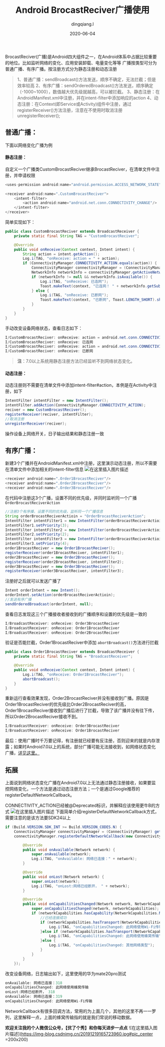 ﻿---
layout:     post
title:      Android BrocastReciver广播使用
subtitle:   
date:       2020-06-04
author:     dingqiang.l
header-img: img/post-bg-re-vs-ng2.jpg
catalog: true
tags:
    - Android
---
BrocastReciver(广播)是Android四大组件之一，在Android体系中占据比较重要的地位。比如监听网络的变化、应用安装卸载、电量变化等等
广播按类型可分为普通广播、有序广播。按注册方式分为静态注册和动态注册

> 1、普通广播：sendBroadcast()方法发送，顺序不确定，无法拦截；但是效率较高
> 2、有序广播：sendOrderedBroadcast()方法发送，顺序确定（-1000~1000），数值越大优先级就越高，可以被拦截。
> 3、静态注册：在AndroidManifest.xml中注册，并在intent-filter中添加响应的action
> 4、动态注册：在Context(即Service或Activity)组件中注册，通过registerReceiver()方法注册，注意在不使用时取消注册unregisterReceiver();

## 普通广播：

下面以网络变化广播为例

#### 静态注册：
自定义一个广播类CustomBrocastReciver继承BrocastReciver，在清单文件中注册，并申请权限

```java
<uses-permission android:name="android.permission.ACCESS_NETWORK_STATE"/>
    
<receiver android:name=".CustomBrocastReciver">
    <intent-filter>
        <action android:name="android.net.conn.CONNECTIVITY_CHANGE"/>
    </intent-filter>
</receiver>
```
简单实现如下：

```java
public class CustomBrocastReciver extends BroadcastReceiver {
    private static final String TAG = "CustomBrocastReciver";

    @Override
    public void onReceive(Context context, Intent intent) {
        String action = intent.getAction();
        Log.i(TAG, "onReceive: action = " + action);
        if (ConnectivityManager.CONNECTIVITY_ACTION.equals(action)) {
            ConnectivityManager connectivityManager = (ConnectivityManager) context.getSystemService(Context.CONNECTIVITY_SERVICE);
            NetworkInfo networkInfo = connectivityManager.getActiveNetworkInfo();
            if (networkInfo != null && networkInfo.isAvailable()) {
                Log.i(TAG, "onReceive: 已连网");
                Toast.makeText(context, "已连网！ " + networkInfo.getSubtypeName(), Toast.LENGTH_SHORT).show();
            } else {
                Log.i(TAG, "onReceive: 已断网");
                Toast.makeText(context, "已断网", Toast.LENGTH_SHORT).show();
            }
        }
    }
}
```
手动改变设备网络状态，查看日志如下：
```java
I/CustomBrocastReciver: onReceive: action = android.net.conn.CONNECTIVITY_CHANGE
I/CustomBrocastReciver: onReceive: 已连网
I/CustomBrocastReciver: onReceive: action = android.net.conn.CONNECTIVITY_CHANGE
I/CustomBrocastReciver: onReceive: 已断网
```

> **注**：7.0以上系统用静态注册方法已经监听不到网络状态变化。

#### 动态注册：
动态注册则不需要在清单文件中添加intent-filter#action，本例是在Activity中注册，如下

```java
IntentFilter intentFilter = new IntentFilter();
intentFilter.addAction(ConnectivityManager.CONNECTIVITY_ACTION);
reciver = new CustomBrocastReciver();
registerReceiver(reciver, intentFilter);
//取消注册
unregisterReceiver(reciver);
```
操作设备上网络开关，日子输出结果和静态注册一致

## 有序广播：
新建3个广播并在AndroidManifest.xml中注册，这里演示动态注册，所以不需要在清单文件中添加相关的intent-filter信息
![在这里插入图片描述](https://img-blog.csdnimg.cn/20200604153235792.png)

```java
<receiver android:name=".Order1BrocastReciver"/>
<receiver android:name=".Order2BrocastReciver"/>
<receiver android:name=".Order3BrocastReciver"/>
```

在代码中注册这3个广播，设置不同的优先级，并同时监听同一个广播`OrderBrocastReciverAction`

```java
//注册3个有序播，设置不同的优先级，监听同一个广播信息
String orderBrocastReciverActioin = "OrderBrocastReciverAction";
IntentFilter intentFilter1 = new IntentFilter(orderBrocastReciverActioin);
intentFilter1.setPriority(3);
IntentFilter intentFilter2 = new IntentFilter(orderBrocastReciverActioin);
intentFilter2.setPriority(2);
IntentFilter intentFilter3 = new IntentFilter(orderBrocastReciverActioin);
intentFilter3.setPriority(4);
order1BrocastReciver = new Order1BrocastReciver();
registerReceiver(order1BrocastReciver, intentFilter1);
order2BrocastReciver = new Order2BrocastReciver();
registerReceiver(order2BrocastReciver, intentFilter2);
order3BrocastReciver = new Order3BrocastReciver();
registerReceiver(order3BrocastReciver, intentFilter3);
```
注册好之后就可以发送广播了

```java
Intent orderIntent = new Intent();
orderIntent.setAction(orderBrocastReciverActioin);
//发送有序广播
sendOrderedBroadcast(orderIntent, null);
```
查看日志发现这三个广播接收者接收到的广播顺序和设置的优先级是一致的

```java
I/BroadcastReceiver: onReceive: Order3BrocastReciver
I/BroadcastReceiver: onReceive: Order1BrocastReciver
I/BroadcastReceiver: onReceive: Order2BrocastReciver
```
验证是否能拦截，Order1BrocastReciver中添加 `abortBroadcast()`方法进行拦截

```java
public class Order1BrocastReciver extends BroadcastReceiver {
    private static final String TAG = "BroadcastReceiver";

    @Override
    public void onReceive(Context context, Intent intent) {
        Log.i(TAG, "onReceive: Order1BrocastReciver");
        abortBroadcast();
    }
}
```
重新运行查看效果发现，Order2BrocastReciver并没有接收到广播。原因是Order1BrocastReciver的优先级比Order2BrocastReciver的高，Order1BrocastReciver接收到广播后进行了拦截，导致了该广播并没有往下传，所以Order2BrocastReciver接收不到。

```java
I/BroadcastReceiver: onReceive: Order3BrocastReciver
I/BroadcastReceiver: onReceive: Order1BrocastReciver
```
最后：使用广播时千万要记得，有注册就已经要有反注册，否则迎来的就是内存泄露；如果时Android7.0以上的系统，部分广播可能无法接收到，如网络状态变化广播，[详见这里。](https://developer.android.com/guide/components/broadcast-exceptions)

## 拓展
上面说到网络状态变化广播在Android7.0以上无法通过静态注册接收，如果要监控网络变化，一个方法是通过动态注册方法；一个是通过Google推荐的registerDefaultNetworkCallback。

CONNECTIVITY_ACTION已经被@Deprecated标识，并解释应该使用更牛B的方式
![在这里插入图片描述](https://img-blog.csdnimg.cn/20200604155308517.png)
下面简单介绍registerDefaultNetworkCallback方式，需要注意的是该方法要SDK24以上

```java
if (Build.VERSION.SDK_INT >= Build.VERSION_CODES.N) {
    ConnectivityManager connectivityManager = (ConnectivityManager) getSystemService(Context.CONNECTIVITY_SERVICE);
    connectivityManager.registerDefaultNetworkCallback(new ConnectivityManager.NetworkCallback() {

        @Override
        public void onAvailable(Network network) {
            super.onAvailable(network);
            Log.i(TAG, "onAvailable: 网络已连接：" + network);
        }

        @Override
        public void onLost(Network network) {
            super.onLost(network);
            Log.i(TAG, "onLost:网络已经断开， " + network);
        }

        @Override
        public void onCapabilitiesChanged(Network network, NetworkCapabilities networkCapabilities) {
            super.onCapabilitiesChanged(network, networkCapabilities);
            if (networkCapabilities.hasCapability(NetworkCapabilities.NET_CAPABILITY_VALIDATED)){
                //已经连接成功
                if (networkCapabilities.hasTransport(NetworkCapabilities.TRANSPORT_WIFI)) {
                    Log.i(TAG, "onCapabilitiesChanged: 此网络使用Wi-Fi传输" );
                }else if (networkCapabilities.hasTransport(NetworkCapabilities.TRANSPORT_CELLULAR)) {
                    Log.i(TAG, "onCapabilitiesChanged: 此网络使用蜂窝传输");
                }else {
                    Log.i(TAG, "onCapabilitiesChanged: 其他网络类型");
                }
            }
        }
    });
```
改变设备网络，日志输出如下，这里使用的华为mate20pro测试

```java
onAvailable: 网络已连接：318
onCapabilitiesChanged: 此网络使用蜂窝传输
onLost:网络已经断开， 318
onAvailable: 网络已连接：319
onCapabilitiesChanged: 此网络使用Wi-Fi传输
```
NetworkCallback有很多回调方法，常用的为上面几个，其他的这里不再一一罗列，这里解释一点，上面的蜂窝传输指的就是我们常说的移动数据。


**欢迎关注我的个人微信公众号，【优了个秀】和你每天进步一点点**
![在这里插入图片描述](https://img-blog.csdnimg.cn/20191219165723960.jpg#pic_center =200x200)

